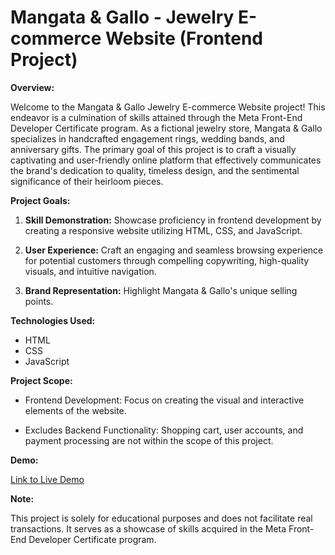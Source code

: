 # Mangata & Gallo - Jewelry E-commerce Website (Frontend Project)

**Overview:**

Welcome to the Mangata & Gallo Jewelry E-commerce Website project! This endeavor is a culmination of skills attained through the Meta Front-End Developer Certificate program. As a fictional jewelry store, Mangata & Gallo specializes in handcrafted engagement rings, wedding bands, and anniversary gifts. The primary goal of this project is to craft a visually captivating and user-friendly online platform that effectively communicates the brand's dedication to quality, timeless design, and the sentimental significance of their heirloom pieces.

**Project Goals:**

1. **Skill Demonstration:** Showcase proficiency in frontend development by creating a responsive website utilizing HTML, CSS, and JavaScript.
  
2. **User Experience:** Craft an engaging and seamless browsing experience for potential customers through compelling copywriting, high-quality visuals, and intuitive navigation.

3. **Brand Representation:** Highlight Mangata & Gallo's unique selling points.

**Technologies Used:**

- HTML
- CSS
- JavaScript

**Project Scope:**

- Frontend Development: Focus on creating the visual and interactive elements of the website.
  
- Excludes Backend Functionality: Shopping cart, user accounts, and payment processing are not within the scope of this project.

**Demo:**

[Link to Live Demo](https://mangatogallo.xcalex.com)

**Note:**

This project is solely for educational purposes and does not facilitate real transactions. It serves as a showcase of skills acquired in the Meta Front-End Developer Certificate program.
